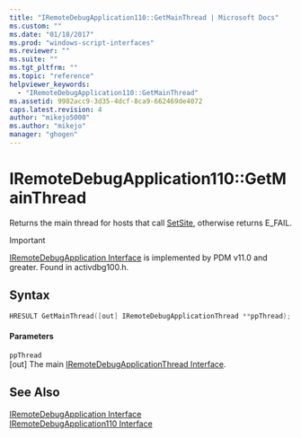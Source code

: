 ```yaml
---
title: "IRemoteDebugApplication110::GetMainThread | Microsoft Docs"
ms.custom: ""
ms.date: "01/18/2017"
ms.prod: "windows-script-interfaces"
ms.reviewer: ""
ms.suite: ""
ms.tgt_pltfrm: ""
ms.topic: "reference"
helpviewer_keywords: 
  - "IRemoteDebugApplication110::GetMainThread"
ms.assetid: 9982acc9-3d35-4dcf-8ca9-662469de4072
caps.latest.revision: 4
author: "mikejo5000"
ms.author: "mikejo"
manager: "ghogen"
---
```

# IRemoteDebugApplication110::GetMainThread
Returns the main thread for hosts that call [SetSite](http://go.microsoft.com/fwlink/?LinkId=232439), otherwise returns E_FAIL.  
  
> [!IMPORTANT]
>  [IRemoteDebugApplication Interface](../../winscript/reference/iremotedebugapplication-interface.md) is implemented by PDM v11.0 and greater. Found in activdbg100.h.  
  
## Syntax  
  
```cpp  
HRESULT GetMainThread([out] IRemoteDebugApplicationThread **ppThread);  
```  
  
#### Parameters  
 `ppThread`  
 [out] The main [IRemoteDebugApplicationThread Interface](../../winscript/reference/iremotedebugapplicationthread-interface.md).  
  
## See Also  
 [IRemoteDebugApplication Interface](../../winscript/reference/iremotedebugapplication-interface.md)   
 [IRemoteDebugApplication110 Interface](../../winscript/reference/iremotedebugapplication110-interface.md)